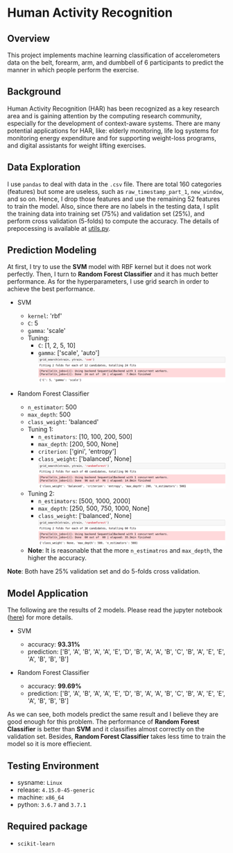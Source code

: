 # Human Activity Recognition

## Overview  

This project implements machine learning classification of accelerometers data on the belt, forearm, arm, and dumbbell of 6 participants to predict the manner in which people perform the exercise.  

## Background  

Human Activity Recognition (HAR) has been recognized as a key research area and is gaining attention by the computing research community, especially for the development of context-aware systems. There are many potential applications for HAR, like: elderly monitoring, life log systems for monitoring energy expenditure and for supporting weight-loss programs, and digital assistants for weight lifting exercises.

## Data Exploration

I use `pandas` to deal with data in the `.csv` file. There are total 160 categories (features) but some are useless, such as `raw_timestamp_part_1`, `new_window`, and so on. Hence, I drop those features and use the remaining 52 features to train the model. Also, since there are no labels in the testing data, I split the training data into training set (75%) and validation set (25%), and perform cross validation (5-folds) to compute the accuracy. The details of prepocessing is available at [utils.py](src/utils.py).

## Prediction Modeling

At first, I try to use the **SVM** model with RBF kernel but it does not work perfectly. Then, I turn to **Random Forest Classifier** and it has much better performance. As for the hyperparameters, I use grid search in order to achieve the best performance.

* SVM    
    * `kernel`: 'rbf'
    * `C`: 5
    * `gamma`: 'scale'
    * Tuning:
      * `C`: [1, 2, 5, 10]
      * `gamma`: ['scale', 'auto']
        ![](img/svm_tuning_1.png)

* Random Forest Classifier  
  * `n_estimator`: 500
  * `max_depth`: 500
  * `class_weight`: 'balanced'
  * Tuning 1:  
    * `n_estimators`: [10, 100, 200, 500]
    * `max_depth`: [200, 500, None]
    * `criterion`: ['gini', 'entropy']
    * `class_weight`: ['balanced', None]  
    ![](img/rf_tuning_1.png)  
  * Tuning 2:  
    * `n_estimators`: [500, 1000, 2000]
    * `max_depth`: [250, 500, 750, 1000, None]
    * `class_weight`: ['balanced', None]  
    ![](img/rf_tuning_2.png)  
  * **Note**: It is reasonable that the more `n_estimatros` and `max_depth`, the higher the accuracy.

**Note**: Both have 25% validation set and do 5-folds cross validation.

## Model Application

The following are the results of 2 models. Please read the jupyter notebook ([here](https://bit.ly/viewipynb-LYCheng-HumanActivityRecognition)) for more details.

* SVM  
  * accuracy: **93.31%**  
  * prediction: ['B', 'A', 'B', 'A', 'A', 'E', 'D', 'B', 'A', 'A', 'B', 'C', 'B', 'A', 'E', 'E', 'A', 'B', 'B', 'B']

* Random Forest Classifier  
  * accuracy: **99.69%**  
  * prediction: ['B', 'A', 'B', 'A', 'A', 'E', 'D', 'B', 'A', 'A', 'B', 'C', 'B', 'A', 'E', 'E', 'A', 'B', 'B', 'B']

As we can see, both models predict the same result and I believe they are good enough for this problem. The performance of **Random Forest Classifier** is better than **SVM** and it classifies almost correctly on the validation set. Besides, **Random Forest Classifier** takes less time to train the model so it is more effiecient.

## Testing Environment

* sysname: `Linux`  
* release: `4.15.0-45-generic`  
* machine: `x86_64`  
* python: `3.6.7` and `3.7.1`

## Required package

* `scikit-learn`